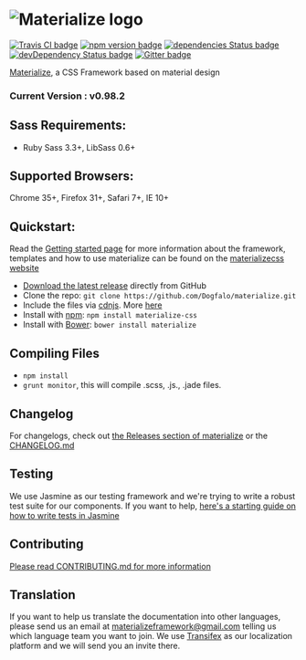 ![Materialize logo](https://raw.github.com/dogfalo/materialize/master/images/materialize.gif)
===========

[![Travis CI badge](https://travis-ci.org/Dogfalo/materialize.svg?branch=master)](https://travis-ci.org/Dogfalo/materialize)
[![npm version badge](https://badge.fury.io/js/materialize-css.svg)](https://badge.fury.io/js/materialize-css)
[![dependencies Status badge](https://david-dm.org/Dogfalo/materialize/status.svg)](https://david-dm.org/Dogfalo/materialize)
[![devDependency Status badge](https://david-dm.org/Dogfalo/materialize/dev-status.svg)](https://david-dm.org/Dogfalo/materialize#info=devDependencies)
[![Gitter badge](https://badges.gitter.im/Join%20Chat.svg)](https://gitter.im/Dogfalo/materialize?utm_source=badge&utm_medium=badge&utm_campaign=pr-badge&utm_content=badge)

[Materialize](http://materializecss.com/), a CSS Framework based on material design

### Current Version : v0.98.2

## Sass Requirements:
- Ruby Sass 3.3+, LibSass 0.6+

## Supported Browsers:
Chrome 35+, Firefox 31+, Safari 7+, IE 10+

## Quickstart:
Read the [Getting started page](http://materializecss.com/getting-started.html) for more information about the framework, templates and how to use materialize can be found on the [materializecss website](http://materializecss.com)

- [Download the latest release](https://github.com/Dogfalo/materialize/releases/latest) directly from GitHub
- Clone the repo: `git clone https://github.com/Dogfalo/materialize.git`
- Include the files via [cdnjs](https://cdnjs.com/libraries/materialize). More [here](http://materializecss.com/getting-started.html)
- Install with [npm](https://www.npmjs.com): `npm install materialize-css`
- Install with [Bower](https://bower.io): `bower install materialize`

## Compiling Files
- `npm install`
- `grunt monitor`, this will compile .scss, .js., .jade files.

## Changelog
For changelogs, check out [the Releases section of materialize](https://github.com/Dogfalo/materialize/releases) or the [CHANGELOG.md](CHANGELOG.md)

## Testing
We use Jasmine as our testing framework and we're trying to write a robust test suite for our components. If you want to help, [here's a starting guide on how to write tests in Jasmine](https://docs.google.com/document/d/1dVM6qGt_b_y9RRhr9X7oZfFydaJIEqB9CT7yekv-4XE/edit?usp=sharing)

## Contributing
[Please read CONTRIBUTING.md for more information](CONTRIBUTING.md)

## Translation
If you want to help us translate the documentation into other languages, please send us an email at materializeframework@gmail.com telling us which language team you want to join. We use [Transifex](https://www.transifex.com) as our localization platform and we will send you an invite there.
